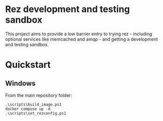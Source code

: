 # Rez development and testing sandbox

This project aims to provide a low barrier entry to trying rez - including optional
services like memcached and amqp - and getting a development and testing sandbox.

# Quickstart

## Windows

From the main repository folder:

```
.\scripts\build_image.ps1
docker compose up -d
.\scripts\set_rezconfig.ps1
